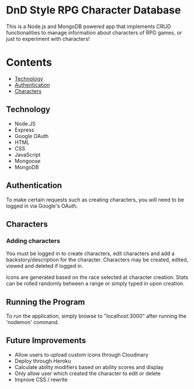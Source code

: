 # DnD Style RPG Character Database
This is a Node.js and MongoDB powered app that implements CRUD functionalities to manage information about characters of RPG games, or just to experiment with characters!

# Contents
- [Technology](#tech-used)
- [Authentication](#authentication)
- [Characters](#characters)

<a name="tech-used"></a>
## Technology
- Node.JS
- Express
- Google OAuth
- HTML
- CSS
- JavaScript
- Mongoose
- MongoDB
  
<a name="authentication"></a>
## Authentication
To make certain requests such as creating characters, you will need to be logged in via Google's OAuth.

<a name="characters"></a>
## Characters
<a name="adding-characters"></a>
### Adding characters
You must be logged in to create characters, edit characters and add a backstory/description for the character.
Characters may be created, edited, viewed and deleted if logged in.

Icons are generated based on the race selected at character creation.
Stats can be rolled randomly between a range or simply typed in upon creation.

<a name="running-the-program"></a>
## Running the Program
To run the application, simply browse to "localhost:3000" after running the 'nodemon' command.

<a name="future-improvements"></a>
## Future Improvements
- Allow users to upload custom icons through Cloudinary
- Deploy through Heroku
- Calculate ability modifiers based on ability scores and display
- Only allow user which created the character to edit or delete
- Improve CSS / rewrite



